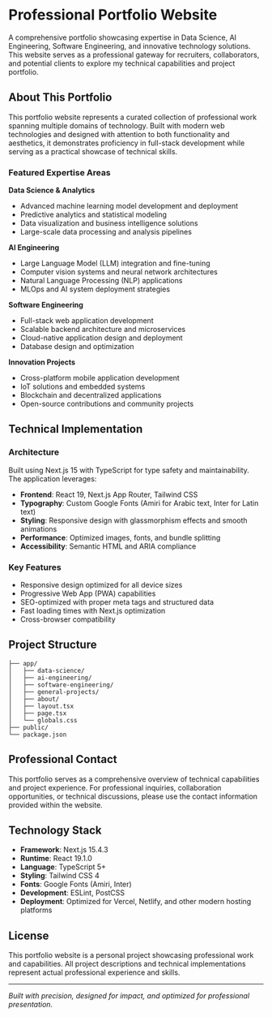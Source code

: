 # Professional Portfolio Website

A comprehensive portfolio showcasing expertise in Data Science, AI Engineering, Software Engineering, and innovative technology solutions. This website serves as a professional gateway for recruiters, collaborators, and potential clients to explore my technical capabilities and project portfolio.

## About This Portfolio

This portfolio website represents a curated collection of professional work spanning multiple domains of technology. Built with modern web technologies and designed with attention to both functionality and aesthetics, it demonstrates proficiency in full-stack development while serving as a practical showcase of technical skills.

### Featured Expertise Areas

**Data Science & Analytics**

- Advanced machine learning model development and deployment
- Predictive analytics and statistical modeling
- Data visualization and business intelligence solutions
- Large-scale data processing and analysis pipelines

**AI Engineering**

- Large Language Model (LLM) integration and fine-tuning
- Computer vision systems and neural network architectures
- Natural Language Processing (NLP) applications
- MLOps and AI system deployment strategies

**Software Engineering**

- Full-stack web application development
- Scalable backend architecture and microservices
- Cloud-native application design and deployment
- Database design and optimization

**Innovation Projects**

- Cross-platform mobile application development
- IoT solutions and embedded systems
- Blockchain and decentralized applications
- Open-source contributions and community projects

## Technical Implementation

### Architecture

Built using Next.js 15 with TypeScript for type safety and maintainability. The application leverages:

- **Frontend**: React 19, Next.js App Router, Tailwind CSS
- **Typography**: Custom Google Fonts (Amiri for Arabic text, Inter for Latin text)
- **Styling**: Responsive design with glassmorphism effects and smooth animations
- **Performance**: Optimized images, fonts, and bundle splitting
- **Accessibility**: Semantic HTML and ARIA compliance

### Key Features

- Responsive design optimized for all device sizes
- Progressive Web App (PWA) capabilities
- SEO-optimized with proper meta tags and structured data
- Fast loading times with Next.js optimization
- Cross-browser compatibility

## Project Structure

```
├── app/
│   ├── data-science/
│   ├── ai-engineering/
│   ├── software-engineering/
│   ├── general-projects/
│   ├── about/
│   ├── layout.tsx
│   ├── page.tsx
│   └── globals.css
├── public/
└── package.json
```

## Professional Contact

This portfolio serves as a comprehensive overview of technical capabilities and project experience. For professional inquiries, collaboration opportunities, or technical discussions, please use the contact information provided within the website.

## Technology Stack

- **Framework**: Next.js 15.4.3
- **Runtime**: React 19.1.0
- **Language**: TypeScript 5+
- **Styling**: Tailwind CSS 4
- **Fonts**: Google Fonts (Amiri, Inter)
- **Development**: ESLint, PostCSS
- **Deployment**: Optimized for Vercel, Netlify, and other modern hosting platforms

## License

This portfolio website is a personal project showcasing professional work and capabilities. All project descriptions and technical implementations represent actual professional experience and skills.

---

_Built with precision, designed for impact, and optimized for professional presentation._
